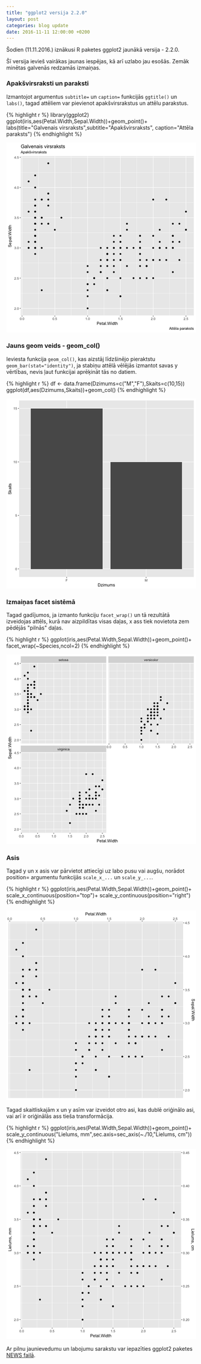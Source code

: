 ```yaml
---
title: "ggplot2 versija 2.2.0"
layout: post
categories: blog update
date: 2016-11-11 12:00:00 +0200
---
```




Šodien (11.11.2016.) iznākusi R paketes ggplot2 jaunākā versija - 2.2.0. 

Šī versija ievieš vairākas jaunas iespējas, kā arī uzlabo jau esošās. Zemāk minētas galvenās redzamās izmaiņas.

### Apakšvirsraksti un paraksti

Izmantojot argumentus `subtitle=` un `caption=` funkcijās `ggtitle()` un `labs()`, tagad attēliem var pievienot apakšvirsrakstus un attēlu parakstus.


{% highlight r %}
library(ggplot2)
ggplot(iris,aes(Petal.Width,Sepal.Width))+geom_point()+
      labs(title="Galvenais virsraksts",subtitle="Apakšvirsraksts",
      caption="Attēla paraksts")
{% endhighlight %}

![center](/figs/2016-11-11-ggplot2/unnamed-chunk-1-1.png)

### Jauns geom veids - geom_col()

Ieviesta funkcija `geom_col()`, kas aizstāj līdzšinējo pieraktstu `geom_bar(stat="identity")`, ja stabiņu attēlā vēlējās izmantot savas y vērtības, nevis ļaut funkcijai aprēķināt tās no datiem.


{% highlight r %}
df <- data.frame(Dzimums=c("M","F"),Skaits=c(10,15))
ggplot(df,aes(Dzimums,Skaits))+geom_col()
{% endhighlight %}

![center](/figs/2016-11-11-ggplot2/unnamed-chunk-2-1.png)

### Izmaiņas facet sistēmā

Tagad gadījumos, ja izmanto funkciju `facet_wrap()` un tā rezultātā izveidojas attēls, kurā nav aizpildītas visas daļas, x ass tiek novietota zem pēdējās "pilnās" daļas.


{% highlight r %}
ggplot(iris,aes(Petal.Width,Sepal.Width))+geom_point()+
	facet_wrap(~Species,ncol=2)
{% endhighlight %}

![center](/figs/2016-11-11-ggplot2/unnamed-chunk-3-1.png)

### Asis

Tagad y un x asis var pārvietot attiecīgi uz labo pusu vai augšu, norādot position= argumentu funkcijās `scale_x_...` un `scale_y_...`.


{% highlight r %}
ggplot(iris,aes(Petal.Width,Sepal.Width))+geom_point()+
      scale_x_continuous(position="top")+
      scale_y_continuous(position="right")
{% endhighlight %}

![center](/figs/2016-11-11-ggplot2/unnamed-chunk-4-1.png)

Tagad skaitliskajām x un y asīm var izveidot otro asi, kas dublē oriģinālo asi, vai arī ir oriģinālās ass tieša transformācija.


{% highlight r %}
ggplot(iris,aes(Petal.Width,Sepal.Width))+geom_point()+
      scale_y_continuous("Lielums, mm",sec.axis=sec_axis(~./10,"Lielums, cm"))
{% endhighlight %}

![center](/figs/2016-11-11-ggplot2/unnamed-chunk-5-1.png)

Ar pilnu jaunievedumu un labojumu sarakstu var iepazīties ggplot2 paketes [NEWS failā](https://cran.r-project.org/web/packages/ggplot2/news.html).
